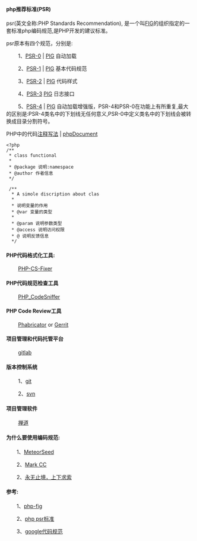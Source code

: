 #### php推荐标准(PSR)

psr(英文全称:PHP Standards Recommendation), 是一个叫[FIG](http://www.php-fig.org/)的组织指定的一套标准php编码规范,是PHP开发的建议标准。

psr原本有四个规范，分别是:

&emsp;&emsp; 1、[PSR-0](https://github.com/buchongyu/buchongyu.github.io/blob/master/php/codestyles/php_psr-0.MD) | [PIG](http://www.php-fig.org/psr/psr-0/) 自动加载

&emsp;&emsp; 2、[PSR-1](https://github.com/buchongyu/buchongyu.github.io/blob/master/php/codestyles/php_psr-1.MD) |  [PIG](http://www.php-fig.org/psr/psr-1/) 基本代码规范

&emsp;&emsp; 3、[PSR-2](https://github.com/buchongyu/buchongyu.github.io/blob/master/php/codestyles/php_psr-2.MD) | [PIG](http://www.php-fig.org/psr/psr-2/) 代码样式

&emsp;&emsp; 4、[PSR-3](https://github.com/buchongyu/buchongyu.github.io/blob/master/php/codestyles/php_psr-3.MD) [PIG](http://www.php-fig.org/psr/psr-3/) 日志接口

&emsp;&emsp; 5、[PSR-4](https://github.com/buchongyu/buchongyu.github.io/blob/master/php/codestyles/php_psr-4.MD) | [PIG](http://www.php-fig.org/psr/psr-4/) 自动加载增强版，PSR-4和PSR-0在功能上有所重复,最大的区别是:PSR-4类名中的下划线无任何意义,PSR-0中定义类名中的下划线会被转换成目录分割符号。

PHP中的代码[注释写法](https://github.com/phpDocumentor/fig-standards/blob/master/proposed/phpdoc.md) | [phpDocument](https://www.phpdoc.org/)

```
<?php
/**
 * class functional
 *
 * @package 说明:namespace
 * @author 作者信息
 */

 /**
  * A simole discription about clas
  *
  * 说明变量的作用
  * @var 变量的类型
  *
  * @param 说明参数类型
  * @access 说明访问权限
  * @ 说明反馈信息
  */
```

#### PHP代码格式化工具:

&emsp;&emsp; [PHP-CS-Fixer](https://github.com/stephpy/vim-php-cs-fixer)

#### PHP代码规范检查工具

&emsp;&emsp; [PHP_CodeSniffer](https://github.com/squizlabs/PHP_CodeSniffer/)

#### PHP Code Review工具

&emsp;&emsp; [Phabricator](https://www.phacility.com/) or [Gerrit](http://code.google.com/p/gerrit/downloads/list)

#### 项目管理和代码托管平台

&emsp;&emsp; [gitlab](https://about.gitlab.com/)

#### 版本控制系统

&emsp;&emsp; 1、[git](https://git-scm.com/)

&emsp;&emsp; 2、[svn](https://tortoisesvn.net/)

#### 项目管理软件

&emsp;&emsp; [禅道](http://www.zentao.net/)

#### 为什么要使用编码规范:

&emsp;&emsp;1、[MeteorSeed](http://www.cnblogs.com/MeteorSeed/archive/2012/03/21/2404656.html)

&emsp;&emsp;2、[Mark CC](http://www.aqee.net/google-coding-standards/)

&emsp;&emsp;2、[永无止境，上下求索](http://blog.csdn.net/kimylrong/article/details/7700311)

#### 参考:

&emsp;&emsp;1、[php-fig](http://www.php-fig.org/psr/)

&emsp;&emsp;2、[php psr标准](http://www.kkh86.com/it/code-standard/guide-psr-desc.html)

&emsp;&emsp;3、[google代码规范](https://github.com/zh-google-styleguide/zh-google-styleguide)
